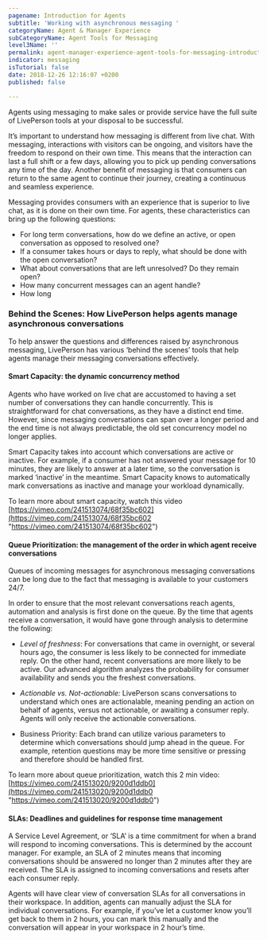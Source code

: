 ```yaml
---
pagename: Introduction for Agents
subtitle: 'Working with asynchronous messaging '
categoryName: Agent & Manager Experience
subCategoryName: Agent Tools for Messaging
level3Name: ''
permalink: agent-manager-experience-agent-tools-for-messaging-introduction-for-agents.html
indicator: messaging
isTutorial: false
date: 2018-12-26 12:16:07 +0200
published: false

---
```

Agents using messaging to make sales or provide service have the full suite of LivePerson tools at your disposal to be successful.

It’s important to understand how messaging is different from live chat. With messaging, interactions with visitors can be ongoing, and visitors have the freedom to respond on their own time. This means that the interaction can last a full shift or a few days, allowing you to pick up pending conversations any time of the day. Another benefit of messaging is that consumers can return to the same agent to continue their journey, creating a continuous and seamless experience. 

Messaging provides consumers with an experience that is superior to live chat, as it is done on their own time. For agents, these characteristics can bring up the following questions:

* For long term conversations, how do we define an active, or open conversation as opposed to resolved one?
* If a consumer takes hours or days to reply, what should be done with the open conversation?
* What about conversations that are left unresolved? Do they remain open?
* How many concurrent messages can an agent handle?
* How long 

### Behind the Scenes: How LivePerson helps agents manage asynchronous conversations

  
To help answer the questions and differences raised by asynchronous messaging, LivePerson has various ‘behind the scenes’ tools that help agents manage their messaging conversations effectively.

#### Smart Capacity: the dynamic concurrency method

Agents who have worked on live chat are accustomed to having a set number of conversations they can handle concurrently. This is straightforward for chat conversations, as they have a distinct end time. However, since messaging conversations can span over a longer period and the end time is not always predictable, the old set concurrency model no longer applies.

Smart Capacity takes into account which conversations are active or inactive. For example, if a consumer has not answered your message for 10 minutes, they are likely to answer at a later time, so the conversation is marked ‘inactive’ in the meantime. Smart Capacity knows to automatically mark conversations as inactive and manage your workload dynamically.

To learn more about smart capacity, watch this video [https://vimeo.com/241513074/68f35bc602](https://vimeo.com/241513074/68f35bc602 "https://vimeo.com/241513074/68f35bc602")

#### Queue Prioritization: the management of the order in which agent receive conversations

Queues of incoming messages for asynchronous messaging conversations can be long due to the fact that messaging is available to your customers 24/7.

In order to ensure that the most relevant conversations reach agents, automation and analysis is first done on the queue. By the time that agents receive a conversation, it would have gone through analysis to determine the following: 

* _Level of freshness_: For conversations that came in overnight, or several hours ago, the consumer is less likely to be connected for immediate reply. On the other hand, recent conversations are more likely to be active. Our advanced algorithm analyzes the probability for consumer availability and sends you the freshest conversations. 

* _Actionable vs. Not-actionable:_ LivePerson scans conversations to understand which ones are actionalable, meaning pending an action on behalf of agents, versus not actionable, or awaiting a consumer reply. Agents will only receive the actionable conversations.

* Business Priority: Each brand can utilize various parameters to determine which conversations should jump ahead in the queue. For example, retention questions may be more time sensitive or pressing and therefore should be handled first. 

To learn more about queue prioritization, watch this 2 min video: [https://vimeo.com/241513020/9200d1ddb0](https://vimeo.com/241513020/9200d1ddb0 "https://vimeo.com/241513020/9200d1ddb0")

#### SLAs: Deadlines and guidelines for response time management

A Service Level Agreement, or ‘SLA’ is a time commitment for when a brand will respond to incoming conversations. This is determined by the account manager. For example, an SLA of 2 minutes means that incoming conversations should be answered no longer than 2 minutes after they are received. The SLA is assigned to incoming conversations and resets after each consumer reply. 

Agents will have clear view of conversation SLAs for all conversations in their workspace. In addition, agents can manually adjust the SLA for individual conversations. For example, if you’ve let a customer know you’ll get back to them in 2 hours, you can mark this manually and the conversation will appear in your workspace in 2 hour’s time. 